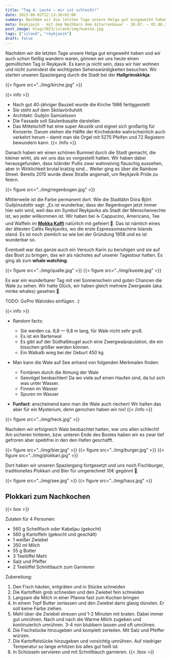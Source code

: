 ```yaml
---
title: "Tag 4: Leute — mir ist schlecht!"
date: 2023-08-02T22:13:16+02:00
summary: Nachdem wir die letzten Tage unsere Helga gut eingeweiht haben und wir auch schon fleißig wandern waren, gönnen wir uns heute einen gemütlichen Tag in Reykjavik. Es kann ja nicht sein, dass wir hier wohnen und nicht zumindest die wichtigsten Sehenswürdigkeiten besuchen. Wir starten unseren Spaziergang durch die Stadt bei der **Hallgrímskirkja**.
meta: Reykjavík · mit dem Nachbarn dem Gitarrenbauer · 30.07. — 03.08.2023
post_image: blog/2023/island/img/kueste.jpg
tags: ["island", "reykjavik"]
draft: false
---
```


Nachdem wir die letzten Tage unsere Helga gut eingeweiht haben und wir
auch schon fleißig wandern waren, gönnen wir uns heute einen gemütlichen
Tag in Reykjavik. Es kann ja nicht sein, dass wir hier wohnen und nicht
zumindest die wichtigsten Sehenswürdigkeiten besuchen. Wir starten
unseren Spaziergang durch die Stadt bei der **Hallgrímskirkja**:

{{< figure src="../img/kirche.jpg" >}}

{{< info >}}
-   Nach gut 40-jähriger Bauzeit wurde die Kirche 1986 fertiggestellt
-   Sie steht auf dem Skólavörðuhólt
-   Architekt: Guðjón Samúelsson
-   Die Fassade soll Säulenbasalte darstellen
-   Das Mittelschiff hat eine super Akustik und eignet sich großartig
    für Konzerte. Darum stehen die Hälfte der Kirchebänke wahrscheinlich
    auch verkehrt herum – damit man die Orgel mit 5275 Pfeifen und 72
    Registern bewundern kann.
{{< /info >}}

Danach haben wir einen schönen Bummel durch die Stadt gemacht, die
kleiner wirkt, als wir uns das so vorgestellt hatten. Wir haben dabei
herausgefunden, dass Isländer Pullis zwar wahnsinnig flauschig aussehen,
aber in Wirklichkeit brutal kratzig sind… Weiter ging es über die
Rainbow Street. Bereits 2015 wurde diese Straße angemalt, um Reykjavík
Pride zu feiern. 

{{< figure src="../img/regenbogen.jpg" >}}

Mittlerweile ist die Farbe permanent dort. Wie die
Stadtätin Dóra Björt Guðjónsdottir sagt: „Es ist wunderbar, dass der
Regenbogen jetzt immer hier sein wird, weil das ein Symbol Reykjavíks
als Stadt der Menschenrechte ist, wo jeder willkommen ist. Wir haben bei
☕ Cappucino, Americano, Tee und Waffeln im [**Mokka Kaffi**](https://goo.gl/maps/GdU8M3hisUZ2wged6)
natürlich mit gefeiert 🥳. 
Das ist nämlich eines der ältesten Cafés
Reykjavíks, wo die erste Espressomaschine Islands stand. Es ist noch
ziemlich so wie bei der Gründung 1958 und es ist wunderbar so.

Eventuell war das ganze auch ein Versuch Karin zu beruhigen und sie auf
das Boot zu bringen, das wir als nächstes auf unserer Tagestour hatten.
Es ging ab zum **whale watching**. 

{{< figure src="../img/qualle.jpg" >}}
{{< figure src="../img/kueste.jpg" >}}

Es war ein wunderbarer Tag mit viel
Sonnenschein und guten Chancen die Wale zu sehen. Wir hatte Glück, wir haben gleich mehrere Zwergwale (aka. minke whales) gesehen 🐳.

TODO: GoPro Walvideo einfügen. :)

{{< info >}}

- Random facts:
    -   Sie werden ca. 6,8 — 9,8 m lang, für Wale nicht sehr groß.
    -   Es ist ein Bartenwal
    -   Es gibt auf der Südhalbkugel auch eine Zwergwalpopulation, die
        ein bisschen größer werden können.
    -   Ein Walkalb wieg bei der Geburt 450 kg

-   Man kann die Wale auf See anhand von folgenden Merkmalen finden:

    -   Fontänen durch die Atmung der Wale
    -   Seevögel beobachten! Da wo viele auf einen Haufen sind, da tut
        sich was unter Wasser.
    -   Finnen im Wasser
    -   Spuren im Wasser

-   **Funfact**: anscheinend kann man die Wale auch riechen! Wir halten das
    aber für ein Mysterium, denn gerochen haben wir nix!
{{< /info >}}

{{< figure src="../img/heck.jpg" >}}

Nachdem wir erfolgreich Wale beobachtet hatten, war uns allen schlecht!
Am sicheren hinteren, bzw. unteren Ende des Bootes haben wir es zwar
tief gefroren aber speibfrei in den den Hafen geschafft.

{{< figure src="../img/bier.jpg" >}}
{{< figure src="../img/burger.jpg" >}}
{{< figure src="../img/plokkari.jpg" >}}

Dort haben wir
unseren Spaziergang fortgesetzt und uns noch Fischburger, traditionelles
Plokkari und Bier für umgerechnet 10€ gegönnt 🤑.

{{< figure src="../img/see.jpg" >}}
{{< figure src="../img/haus.jpg" >}}

## Plokkari zum Nachkochen

{{< box >}}

Zutaten für 4 Personen:

-   560 g Schellfisch oder Kabeljau (gekocht)
-   560 g Kartoffeln (gekocht und geschält)
-   1 weißer Zwiebel
-   350 ml Milch
-   55 g Butter
-   3 Teelöffel Mehl
-   Salz und Pfeffer
-   2 Teelöffel Schnittlauch zum Garnieren

Zubereitung:

1.  Den Fisch häuten, entgräten und in Stücke schneiden
2.  Die Kartoffeln grob schneiden und den Zwiebel fein schneiden
3.  Langsam die Milch in einer Pfanne fast zum Kochen bringen
4.  In einem Topf Butter zerlassen und den Zwiebel darin glasig dünsten.
    Er soll keine Farbe ziehen.
5.  Mehl über die Zwiebel streuen und 1-2 Minuten mit braten. Dabei
    immer gut umrühren. Nach und nach die Warme Milch zugeben und
    kontinuierlich umrühren. 3-4 min blubbern lassen und oft umrühren.
6.  Die Fischstücke hinzugeben und komplett zerteilen. Mit Salz und
    Pfeffer würzen.
7.  Die Kartoffelstücke hinzugeben und vorsichtig umrühren. Auf
    niedriger Temperatur so lange erhitzen bis alles gut heiß ist.
8.  In Schüsseln servieren und mit Schnittlauch garnieren.
{{< /box >}}
